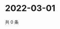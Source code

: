 # 2022-03-01

共 0 条

<!-- BEGIN WEIBO -->
<!-- 最后更新时间 Tue Mar 01 2022 02:17:18 GMT+0800 (China Standard Time) -->

<!-- END WEIBO -->
